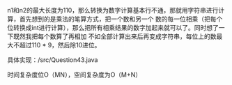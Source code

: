 

 n1和n2的最大长度为110，那么转换为数字计算基本行不通，那就用字符串进行计算，首先想到的是乘法的笔算方式，把一个数和另一个
 数的每一位相乘（把每个位转换成int进行计算），那么把所有相乘结果的数字加起来就可以了。同时想了一下既然我把每个数算了再相加
 不如全部计算出来后再变成字符串，每位上的数最大不超过110 * 9，然后除10进位。
    
具体实现：/src/Question43.java

时间复杂度位O（MN），空间复杂度为O（M+N）